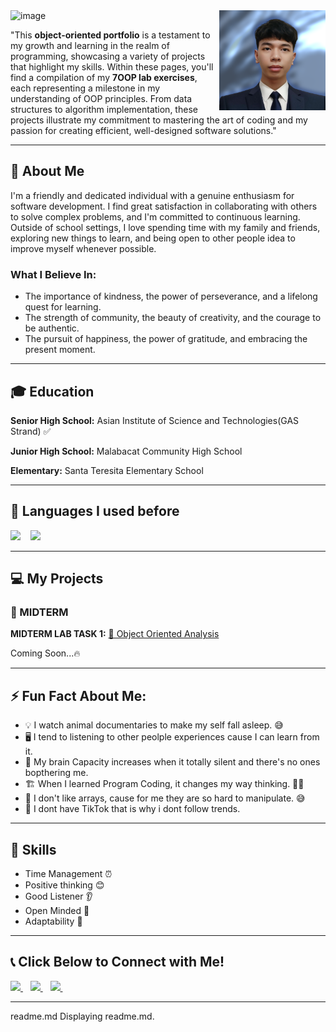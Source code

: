 <img width="1100" height="150" alt="image" src="https://github.com/user-attachments/assets/2b6ed4a2-a832-4575-a7cd-a2bebabed00f" />

<img align="right" src="https://github.com/Bulanadi-MarkLorence-04/7OOP-Lab-Task/blob/main/Images/prof%5B1%5D.png?raw=true" width="170" height="160">

"This **object-oriented portfolio** is a testament to my growth and learning in the realm of programming, showcasing a variety of projects that highlight my skills. Within these pages, you'll find a compilation of my **7OOP lab exercises**, each representing a milestone in my understanding of OOP principles. From data structures to algorithm implementation, these projects illustrate my commitment to mastering the art of coding and my passion for creating efficient, well-designed software solutions."

---

## 🌟 About Me
 I'm a friendly and dedicated individual with a genuine enthusiasm for software development. I find great satisfaction in collaborating with others to solve complex problems, and I'm committed to continuous learning. Outside of school settings, I love spending time with my family and friends, exploring new things to learn, and being open to other people idea to improve myself whenever possible.

### What I Believe In:

- The importance of kindness, the power of perseverance, and a lifelong quest for learning.
- The strength of community, the beauty of creativity, and the courage to be authentic.
- The pursuit of happiness, the power of gratitude, and embracing the present moment.
  
---

## 🎓 Education
 **Senior High School:** Asian Institute of Science and Technologies(GAS Strand) ✅  
 
 **Junior High School:** Malabacat Community High School  
 
 **Elementary:** Santa Teresita Elementary School

---  

## 📜 Languages I used before 
<p align="left"> 
<img src="https://img.shields.io/badge/C-%2300599C.svg?style=for-the-badge&logo=c&logoColor=white" height="50"/>
&nbsp;&nbsp;
<img src="https://img.shields.io/badge/HTML-%23E34F26.svg?style=for-the-badge&logo=html5&logoColor=white" height="50"/>
&nbsp;&nbsp;
</p>

---

## 💻 My Projects  

### 🧪 MIDTERM  
**MIDTERM LAB TASK 1:** [📂 Object Oriented Analysis](https://github.com/Bulanadi-MarkLorence-04/7OOP-Lab-Task/tree/57bfa53355d0b1d465ff811e20d84987443560a7/MIDTERM%20ACT%201)

Coming Soon...🔥 

--- 

## ⚡ Fun Fact About Me:

- 💡 I watch animal documentaries to make my self fall asleep. 😅  
- 🖥️ I tend to listening to other peolple experiences cause I can learn from it.  
- 🌙 My brain Capacity increases when it totally silent and there's no ones bopthering me.
- 🏗️ When I learned Program Coding, it changes my way thinking. 🤷‍♂️  
- 🛑 I don't like arrays, cause for me they are so hard to manipulate. 😅  
- 📌 I dont have TikTok that is why i dont follow trends.       

 
--- 

## 📌 Skills
- Time Management ⏰  
- Positive thinking 😊  
- Good Listener 👂  
- Open Minded 🧠  
- Adaptability 🔄  

---

## 📞 Click Below to Connect with Me!   

<p align="left">
  <a href="https://mail.google.com/mail/?view=cm&fs=1&to=mbulanadi24-0484@cca.edu.ph" target="_blank">
    <img src="https://img.shields.io/badge/Email-D14836?style=for-the-badge&logo=gmail&logoColor=white" height="40"/>
  </a>
  &nbsp;&nbsp;
  <a href="https://www.facebook.com/rizojose.1214](https://www.facebook.com/bulanadi.marklorence.1" target="_blank">
    <img src="https://img.shields.io/badge/Facebook-1877F2?style=for-the-badge&logo=facebook&logoColor=white" height="40"/>
  </a>
  &nbsp;&nbsp;
  <a href="https://www.instagram.com/enzo_bml/" target="_blank">
    <img src="https://img.shields.io/badge/Instagram-E4405F?style=for-the-badge&logo=instagram&logoColor=white" height="40"/>
  </a>
  &nbsp;&nbsp;
</p>

---

readme.md
Displaying readme.md.
